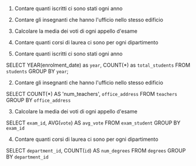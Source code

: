 1. Contare quanti iscritti ci sono stati ogni anno
2. Contare gli insegnanti che hanno l'ufficio nello stesso edificio
3. Calcolare la media dei voti di ogni appello d'esame
4. Contare quanti corsi di laurea ci sono per ogni dipartimento

1. Contare quanti iscritti ci sono stati ogni anno

SELECT YEAR(enrolment_date) as `year`, COUNT(*) as `total_students`
FROM `students`
GROUP BY `year`;

2. Contare gli insegnanti che hanno l'ufficio nello stesso edificio

SELECT COUNT(*) AS 'num_teachers', `office_address`
FROM `teachers`
GROUP BY `office_address`

3. Calcolare la media dei voti di ogni appello d'esame

SELECT `exam_id`, AVG(`vote`) AS `avg_vote`
FROM `exam_student`
GROUP BY `exam_id`

4. Contare quanti corsi di laurea ci sono per ogni dipartimento

SELECT `department_id`, COUNT(`id`) AS `num_degrees`
FROM `degrees`
GROUP BY `department_id`